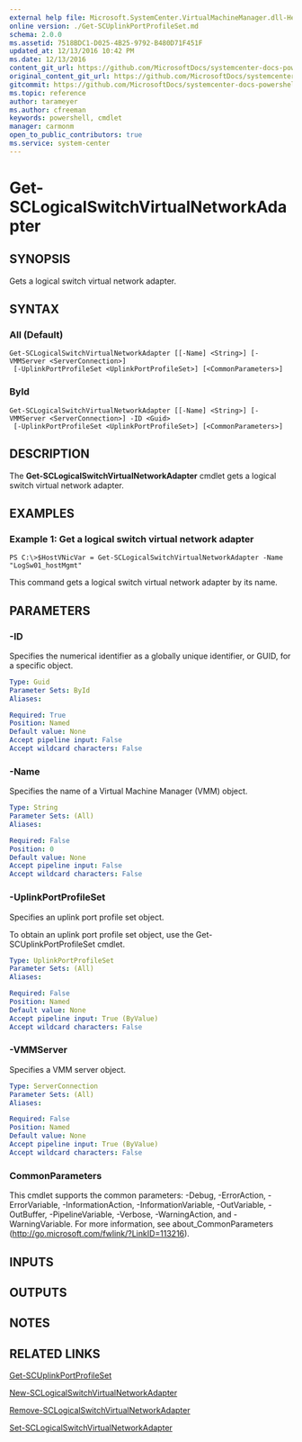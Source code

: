 ```yaml
---
external help file: Microsoft.SystemCenter.VirtualMachineManager.dll-Help.xml
online version: ./Get-SCUplinkPortProfileSet.md
schema: 2.0.0
ms.assetid: 7518BDC1-D025-4B25-9792-B480D71F451F
updated_at: 12/13/2016 10:42 PM
ms.date: 12/13/2016
content_git_url: https://github.com/MicrosoftDocs/systemcenter-docs-powershell/blob/master/systemcenter-cmdlets/VirtualMachineManager/v1/Get-SCLogicalSwitchVirtualNetworkAdapter.md
original_content_git_url: https://github.com/MicrosoftDocs/systemcenter-docs-powershell/blob/master/systemcenter-cmdlets/VirtualMachineManager/v1/Get-SCLogicalSwitchVirtualNetworkAdapter.md
gitcommit: https://github.com/MicrosoftDocs/systemcenter-docs-powershell/blob/ea9507ac2178040476af5407227db8cb97701ea9/systemcenter-cmdlets/VirtualMachineManager/v1/Get-SCLogicalSwitchVirtualNetworkAdapter.md
ms.topic: reference
author: tarameyer
ms.author: cfreeman
keywords: powershell, cmdlet
manager: carmonm
open_to_public_contributors: true
ms.service: system-center
---
```


# Get-SCLogicalSwitchVirtualNetworkAdapter

## SYNOPSIS
Gets a logical switch virtual network adapter.

## SYNTAX

### All (Default)
```
Get-SCLogicalSwitchVirtualNetworkAdapter [[-Name] <String>] [-VMMServer <ServerConnection>]
 [-UplinkPortProfileSet <UplinkPortProfileSet>] [<CommonParameters>]
```

### ById
```
Get-SCLogicalSwitchVirtualNetworkAdapter [[-Name] <String>] [-VMMServer <ServerConnection>] -ID <Guid>
 [-UplinkPortProfileSet <UplinkPortProfileSet>] [<CommonParameters>]
```

## DESCRIPTION
The **Get-SCLogicalSwitchVirtualNetworkAdapter** cmdlet gets a logical switch virtual network adapter.

## EXAMPLES

### Example 1: Get a logical switch virtual network adapter
```
PS C:\>$HostVNicVar = Get-SCLogicalSwitchVirtualNetworkAdapter -Name "LogSw01_hostMgmt"
```

This command gets a logical switch virtual network adapter by its name.

## PARAMETERS

### -ID
Specifies the numerical identifier as a globally unique identifier, or GUID, for a specific object.

```yaml
Type: Guid
Parameter Sets: ById
Aliases: 

Required: True
Position: Named
Default value: None
Accept pipeline input: False
Accept wildcard characters: False
```

### -Name
Specifies the name of a Virtual Machine Manager (VMM) object.

```yaml
Type: String
Parameter Sets: (All)
Aliases: 

Required: False
Position: 0
Default value: None
Accept pipeline input: False
Accept wildcard characters: False
```

### -UplinkPortProfileSet
Specifies an uplink port profile set object.

To obtain an uplink port profile set object, use the Get-SCUplinkPortProfileSet cmdlet.

```yaml
Type: UplinkPortProfileSet
Parameter Sets: (All)
Aliases: 

Required: False
Position: Named
Default value: None
Accept pipeline input: True (ByValue)
Accept wildcard characters: False
```

### -VMMServer
Specifies a VMM server object.

```yaml
Type: ServerConnection
Parameter Sets: (All)
Aliases: 

Required: False
Position: Named
Default value: None
Accept pipeline input: True (ByValue)
Accept wildcard characters: False
```

### CommonParameters
This cmdlet supports the common parameters: -Debug, -ErrorAction, -ErrorVariable, -InformationAction, -InformationVariable, -OutVariable, -OutBuffer, -PipelineVariable, -Verbose, -WarningAction, and -WarningVariable. For more information, see about_CommonParameters (http://go.microsoft.com/fwlink/?LinkID=113216).

## INPUTS

## OUTPUTS

## NOTES

## RELATED LINKS

[Get-SCUplinkPortProfileSet](xref:VirtualMachineManager/v1/Get-SCUplinkPortProfileSet.md)

[New-SCLogicalSwitchVirtualNetworkAdapter](xref:VirtualMachineManager/v1/New-SCLogicalSwitchVirtualNetworkAdapter.md)

[Remove-SCLogicalSwitchVirtualNetworkAdapter](xref:VirtualMachineManager/v1/Remove-SCLogicalSwitchVirtualNetworkAdapter.md)

[Set-SCLogicalSwitchVirtualNetworkAdapter](xref:VirtualMachineManager/v1/Set-SCLogicalSwitchVirtualNetworkAdapter.md)

